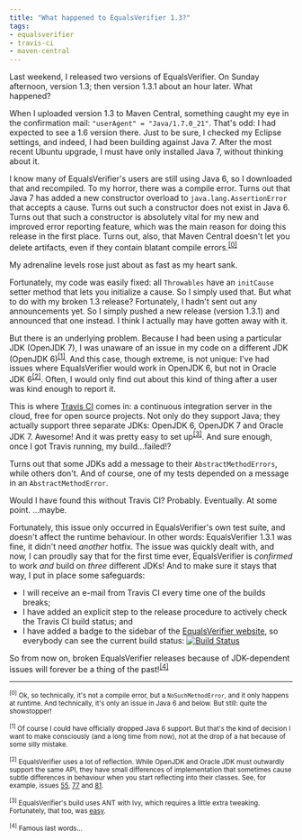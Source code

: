 ```yaml
---
title: "What happened to EqualsVerifier 1.3?"
tags:
- equalsverifier
- travis-ci
- maven-central
---
```

Last weekend, I released two versions of EqualsVerifier. On Sunday afternoon, version 1.3; then version 1.3.1 about an hour later. What happened?

When I uploaded version 1.3 to Maven Central, something caught my eye in the confirmation mail: `"userAgent" = "Java/1.7.0_21"`. That's odd: I had expected to see a 1.6 version there. Just to be sure, I checked my Eclipse settings, and indeed, I had been building against Java 7. After the most recent Ubuntu upgrade, I must have only installed Java 7, without thinking about it.

I know many of EqualsVerifier's users are still using Java 6, so I downloaded that and recompiled. To my horror, there was a compile error. Turns out that Java 7 has added a new constructor overload to `java.lang.AssertionError` that accepts a cause. Turns out such a constructor does not exist in Java 6. Turns out that such a constructor is absolutely vital for my new and improved error reporting feature, which was the main reason for doing this release in the first place. Turns out, also, that Maven Central doesn't let you delete artifacts, even if they contain blatant compile errors.<sup>[[0]](#note0)</sup>

My adrenaline levels rose just about as fast as my heart sank.

Fortunately, my code was easily fixed: all `Throwables` have an `initCause` setter method that lets you initialize a cause. So I simply used that. But what to do with my broken 1.3 release? Fortunately, I hadn't sent out any announcements yet. So I simply pushed a new release (version 1.3.1) and announced that one instead. I think I actually may have gotten away with it.

But there is an underlying problem. Because I had been using a particular JDK (OpenJDK 7), I was unaware of an issue in my code on a different JDK (OpenJDK 6)<sup>[[1]](#note1)</sup>. And this case, though extreme, is not unique: I've had issues where EqualsVerifier would work in OpenJDK 6, but not in Oracle JDK 6<sup>[[2]](#note2)</sup>. Often, I would only find out about this kind of thing after a user was kind enough to report it.

This is where [Travis CI](https://travis-ci.org/) comes in: a continuous integration server in the cloud, free for open source projects. Not only do they support Java; they actually support three separate JDKs: OpenJDK 6, OpenJDK 7 and Oracle JDK 7. Awesome! And it was pretty easy to set up<sup>[[3]](#note3)</sup>. And sure enough, once I got Travis running, my build...failed!?

Turns out that some JDKs add a message to their `AbstractMethodErrors`, while others don't. And of course, one of my tests depended on a message in an `AbstractMethodError`.

Would I have found this without Travis CI? Probably. Eventually. At some point. ...maybe.

Fortunately, this issue only occurred in EqualsVerifier's own test suite, and doesn't affect the runtime behaviour. In other words: EqualsVerifier 1.3.1 was fine, it didn't need _another_ hotfix. The issue was quickly dealt with, and now, I can proudly say that for the first time ever, EqualsVerifier is _confirmed_ to work _and_ build on _three_ different JDKs! And to make sure it stays that way, I put in place some safeguards:

* I will receive an e-mail from Travis CI every time one of the builds breaks;
* I have added an explicit step to the release procedure to actively check the Travis CI build status; and
* I have added a badge to the sidebar of the [EqualsVerifier website](http://www.jqno.nl/equalsverifier), so everybody can see the current build status: <a href="https://travis-ci.org/jqno/equalsverifier"><img src="https://travis-ci.org/jqno/equalsverifier.png" alt="Build Status" style="border:0;"></a>

So from now on, broken EqualsVerifier releases because of JDK-dependent issues will forever be a thing of the past!<sup>[[4]](#note4)</sup>

* * *

<a id="note0"></a>
<small><sup>[0]</sup> Ok, so technically, it's not a compile error, but a `NoSuchMethodError`, and it only happens at runtime. And technically, it's only an issue in Java 6 and below. But still: quite the showstopper!</small>

<a id="note1"></a>
<small><sup>[1]</sup> Of course I could have officially dropped Java 6 support. But that's the kind of decision I want to make consciously (and a long time from now), not at the drop of a hat because of some silly mistake.</small>

<a id="note2"></a>
<small><sup>[2]</sup> EqualsVerifier uses a lot of reflection. While OpenJDK and Oracle JDK must outwardly support the same API, they have small differences of implementation that sometimes cause subtle differences in behaviour when you start reflecting into their classes. See, for example, issues [55](https://code.google.com/p/equalsverifier/issues/detail?id=55), [77](https://code.google.com/p/equalsverifier/issues/detail?id=77) and [81](https://code.google.com/p/equalsverifier/issues/detail?id=81).</small>

<a id="note3"></a>
<small><sup>[3]</sup> EqualsVerifier's build uses ANT with Ivy, which requires a little extra tweaking. Fortunately, that too, was [easy](http://ecmendenhall.github.io/blog/blog/2013/05/28/two-travis-ci-solutions/).</small>

<a id="note4"></a>
<small><sup>[4]</sup> Famous last words...</small>
